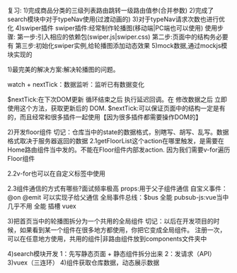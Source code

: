 复习:
1)完成商品分类的三级列表路由跳转一级路由值参(合并参数)
2)完成了search模块中对于typeNav使用(过渡动画的)
3)对于typeNav请求次数也进行优化
4)swiper插件
swiper插件:经常制作轮播图(移动端|PC端也可以使用)
使用步骤:
第一步:引入相应的依赖包(swiper.js|swiper.css)
第二步:页面中的结构务必要有
第三步:初始化swiper实例,给轮播图添加动态效果
5)mock数据,通过mockjs模块实现的


1)最完美的解决方案:解决轮播图的问题。

watch + nextTick：数据监听：监听已有数据变化

$nextTick:在下次DOM更新 循环结束之后 执行延迟回调。在 修改数据之后  立即使用这个方法，获取更新后的 DOM.
$nextTick:可以保证页面中的结构一定是有的，而且经常和很多插件一起使用【因为很多插件都需要操作DOM的】


2)开发floor组件
切记：仓库当中的state的数据格式，别瞎写、胡写、乱写。数据格式取决于服务器返回的数据
2.1getFloorList这个action在哪里触发，是需要在Home路由组件当中发的。不能在Floor组件内部发action.
因为我们需要v-for遍历Floor组件

2.2v-for也可以在自定义标签中使用

2.3组件通信的方式有哪些?面试频率极高
props:用于父子组件通信
自宝义事件：@on @emit 可以实现子给父通信
全局事件总线：$bus 全能
pubsub-js:vue当中几乎不用 全能
插槽
vuex


3)把首页当中的轮播图拆分为一个共用的全局组件
切记：以后在开发项目的时候，如果看到某一个组件在很多地方都使用，你把它变成全局组件。
注册一次，可以在任意地方使用，共用的组件|非路由组件放到components文件夹中

4)search模块开发
1：先写静态页面 + 静态组件拆分出来
2：发请求（API）
3)vuex（三连环）
4)组件获取仓库数据，动态展示数据